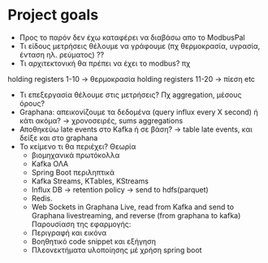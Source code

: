 # Project goals

* Προς το παρόν δεν έχω καταφέρει να διαβάσω απο το ModbusPal
* Τι είδους μετρήσεις θέλουμε να γράφουμε (πχ θερμοκρασία, υγρασία, ένταση ηλ. ρεύματος) ??
* Τι αρχιτεκτονική θα πρέπει να έχει το modbus?
πχ

holding registers 1-10 -> θερμοκρασία
holding registers 11-20 -> πίεση
etc

* Tι επεξεργασία θέλουμε στις μετρήσεις? Πχ aggregation, μέσους όρους?
* Graphana: απεικονίζουμε τα δεδομένα (query influx every X second) ή κάτι ακόμα? -> χρονοσειρές, sums aggregations
* Αποθηκεύω late events στο Kafka ή σε βάση? -> table late events, και δείξε και στο graphana
* Το κείμενο τι θα περιέχει?
  Θεωρία
  - βιομηχανικά πρωτόκολλα
  - Kafka ΟΛΑ
  - Spring Boot περιληπτικά
  - Κafka Streams, ΚΤables, KStreams
  - Influx DB -> retention policy -> send to hdfs(parquet)
  - Redis.
  - Web Sockets in Graphana Live, read from Kafka and send to Graphana livestreaming, and reverse (from graphana to kafka)
  Παρουσίαση της εφαρμογής:
  - Περιγραφή και εικόνα
  - Βοηθητικό code snippet και εξήγηση
  - Πλεονεκτήματα υλοποίησης μέ χρήση spring boot
